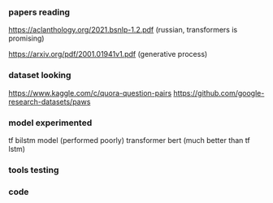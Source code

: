 ### papers reading

https://aclanthology.org/2021.bsnlp-1.2.pdf (russian, transformers is promising)

https://arxiv.org/pdf/2001.01941v1.pdf (generative process)

### dataset looking
https://www.kaggle.com/c/quora-question-pairs
https://github.com/google-research-datasets/paws

### model experimented
tf bilstm model (performed poorly)
transformer bert (much better than tf lstm)

### tools testing


### code